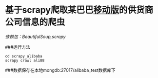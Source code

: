 # 基于scrapy爬取某巴巴[移动版](http://m.1688.com)的供货商公司信息的爬虫
*依赖包：BeautifulSoup,scrapy*

###运行方法
```
cd scrapy_alibaba
scrapy crawl ali88
```
###数据保存在本地mongdb:27017/alibaba_test数据库下
